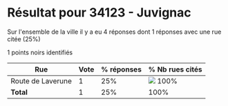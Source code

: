 # Résultat pour 34123 - Juvignac

Sur l'ensemble de la ville il y a eu 4 réponses dont 1 réponses avec une rue citée (25%)

1 points noirs identifiés

| Rue | Vote | % réponses | % Nb rues cités|
|-----|------|------------|----------------|
| Route de Laverune | 1 | 25% | <img src="../../img/bar_100.gif" />&nbsp;100%|
| **Total** | 1 | 25% | 100%|
